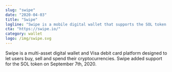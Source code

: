 ```yaml
---
slug: "swipe"
date: "2020-04-03"
title: "Swipe"
logline: "Swipe is a mobile digital wallet that supports the SOL token."
cta: "https://swipe.io/"
category: wallet
logo: /img/swipe.svg
---
```


Swipe is a multi-asset digital wallet and Visa debit card platform designed to let users buy, sell and spend their cryptocurrencies. Swipe added support for the SOL token on September 7th, 2020.
